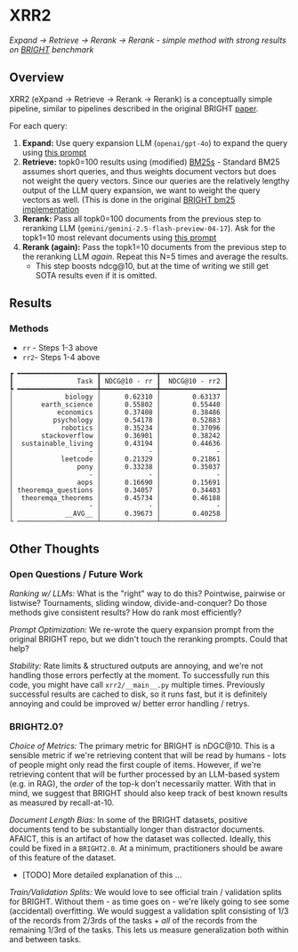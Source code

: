 # XRR2
_Expand -> Retrieve -> Rerank -> Rerank - simple method with strong results on [BRIGHT](https://brightbenchmark.github.io/) benchmark_

## Overview

XRR2 (eXpand -> Retrieve -> Rerank -> Rerank) is a conceptually simple pipeline, similar to pipelines described in the original BRIGHT [paper](https://arxiv.org/pdf/2407.12883).

For each query:
  1) __Expand:__ Use query expansion LLM (`openai/gpt-4o`) to expand the query using [this prompt](./xrr2/prompts/v2_query_expander.md)
  2) __Retrieve:__ topk0=100 results using (modified) [BM25s](https://github.com/jataware/bm25s)
    - Standard BM25 assumes short queries, and thus weights document vectors but does not weight the query vectors.  Since our queries are the relatively lengthy output of the LLM query expansion, we want to weight the query vectors as well.  (This is done in the original [BRIGHT bm25 implementation](https://github.com/xlang-ai/BRIGHT/blob/main/retrievers.py#L196)
  3) __Rerank:__ Pass all topk0=100 documents from the previous step to reranking LLM (`gemini/gemini-2.5-flash-preview-04-17`).  Ask for the topk1=10 most relevant documents using [this prompt](./xrr2/prompts/v2_reranker.md)
  4) __Rerank (again):__ Pass the topk1=10 documents from the previous step to the reranking LLM _again_.  Repeat this N=5 times and average the results.
     - This step boosts ndcg@10, but at the time of writing we still get SOTA results even if it is omitted.

## Results

### Methods
- `rr` - Steps 1-3 above
- `rr2`- Steps 1-4 above

```
┏ ━━━━━━━━━━━━━━━━━━━━┳━━━━━━━━━━━━━━┳━━━━━━━━━━━━━━━━┓
┃                Task ┃ NDCG@10 - rr ┃  NDCG@10 - rr2 ┃
┡ ━━━━━━━━━━━━━━━━━━━━╇━━━━━━━━━━━━━━╇━━━━━━━━━━━━━━━━┩
│             biology │      0.62310 │        0.63137 │
│       earth_science │      0.55802 │        0.55440 │
│           economics │      0.37408 │        0.38486 │
│          psychology │      0.54178 │        0.52883 │
│            robotics │      0.35234 │        0.37096 │
│       stackoverflow │      0.36901 │        0.38242 │
│  sustainable_living │      0.43194 │        0.44636 │
│                   - │            - │              - │
│            leetcode │      0.21329 │        0.21861 │
│                pony │      0.33238 │        0.35037 │
│                   - │            - │              - │
│                aops │      0.16690 │        0.15691 │
│ theoremqa_questions │      0.34057 │        0.34403 │
│  theoremqa_theorems │      0.45734 │        0.46188 │
│                   - │            - │              - │
│             __AVG__ │      0.39673 │        0.40258 │
└ ────────────────────┴──────────────┴────────────────┘
```

## Other Thoughts

### Open Questions / Future Work

_Ranking w/ LLMs:_ What is the "right" way to do this?  Pointwise, pairwise or listwise?  Tournaments, sliding window, divide-and-conquer?  Do those methods give consistent results?  How do rank most efficiently?

_Prompt Optimization:_ We re-wrote the query expansion prompt from the original BRIGHT repo, but we didn't touch the reranking prompts.  Could that help?

_Stability:_ Rate limits & structured outputs are annoying, and we're not handling those errors perfectly at the moment.  To successfully run this code, you might have call `xrr2/__main__.py` multiple times.  Previously successful results are cached to disk, so it runs fast, but it is definitely annoying and could be improved w/ better error handling / retrys.

### BRIGHT2.0?

_Choice of Metrics:_ The primary metric for BRIGHT is nDGC@10.  This is a sensible metric if we're retrieving content that will be read by humans - lots of people might only read the first couple of items.  However, if we're retrieving content that will be further processed by an LLM-based system (e.g. in RAG), the _order_ of the top-k don't necessarily matter.  With that in mind, we suggest that BRIGHT should also keep track of best known results as measured by recall-at-10.

_Document Length Bias:_ In some of the BRIGHT datasets, positive documents tend to be substantially longer than distractor documents.  AFAICT, this is an artifact of how the dataset was collected.  Ideally, this could be fixed in a `BRIGHT2.0`.  At a minimum, practitioners should be aware of this feature of the dataset.
 - [TODO] More detailed explanation of this  ...

_Train/Validation Splits:_ We would love to see official train / validation splits for BRIGHT.  Without them - as time goes on - we're likely going to see some (accidental) overfitting.  We would suggest a validation split consisting of 1/3 of the records from 2/3rds of the tasks + _all_ of the records from the remaining 1/3rd of the tasks.  This lets us measure generalization both within and between tasks.

